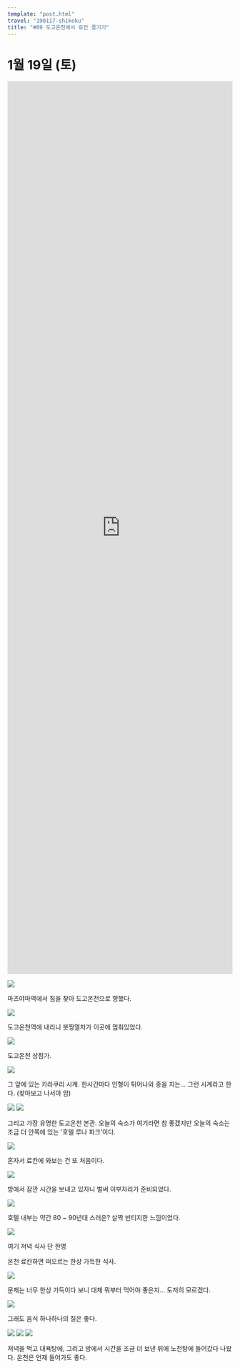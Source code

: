 ```yaml
---
template: "post.html"
travel: "190117-shikoku"
title: "#09 도고온천에서 료칸 즐기기"
---
```


# 1월 19일 (토)

<iframe src="https://www.google.com/maps/embed?pb=!1m18!1m12!1m3!1d984.3863432199133!2d132.78614643234036!3d33.8535290283598!2m3!1f0!2f0!3f0!3m2!1i1024!2i768!4f13.1!3m3!1m2!1s0x354fe678b5d64751%3A0xac68e5d33325d0ef!2z7Zi47YWUIOujqOuCmCDtjIztgaw!5e0!3m2!1sko!2skr!4v1553952879604!5m2!1sko!2skr" style="width: 100%; height: 50vh; border:0" allowfullscreen></iframe>

![](/190117-shikoku/09_01.jpg)

마츠야마역에서 짐을 찾아 도고온천으로 향했다.

![](/190117-shikoku/09_02.jpg)

도고온천역에 내리니 봇짱열차가 이곳에 멈춰있었다.

![](/190117-shikoku/09_03.jpg)

도고온천 상점가.

![](/190117-shikoku/09_04.jpg)

그 앞에 있는 카라쿠리 시계.
한시간마다 인형이 튀어나와 종을 치는... 그런 시계라고 한다. (찾아보고 나서야 암)

![](/190117-shikoku/09_05.jpg)
![](/190117-shikoku/09_06.jpg)

그리고 가장 유명한 도고온천 본관.
오늘의 숙소가 여기라면 참 좋겠지만 오늘의 숙소는 조금 더 안쪽에 있는 '호텔 루나 파크'이다.

![](/190117-shikoku/09_07.jpg)

혼자서 료칸에 와보는 건 또 처음이다.

![](/190117-shikoku/09_08.jpg)

방에서 잠깐 시간을 보내고 있자니 벌써 이부자리가 준비되었다.

![](/190117-shikoku/09_09.jpg)

호텔 내부는 약간 80 ~ 90년대 스러운? 살짝 빈티지한 느낌이었다.

![](/190117-shikoku/09_10.jpg)

여기 저녁 식사 단 한명

온천 료칸하면 떠오르는 한상 가득한 식사.

![](/190117-shikoku/09_11.jpg)

문제는 너무 한상 가득이다 보니 대체 뭐부터 먹어야 좋은지... 도저히 모르겠다.

![](/190117-shikoku/09_12.jpg)

그래도 음식 하나하나의 질은 좋다.

![](/190117-shikoku/09_14.jpg)
![](/190117-shikoku/09_15.jpg)
![](/190117-shikoku/09_16.jpg)

저녁을 먹고 대욕탕에, 그리고 방에서 시간을 조금 더 보낸 뒤에 노천탕에 들어갔다 나왔다.
온천은 언제 들어가도 좋다.
